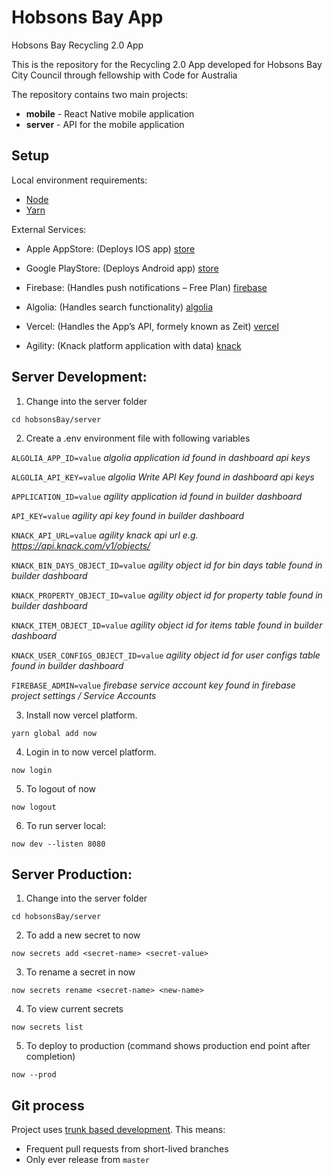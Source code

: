 # Hobsons Bay App
Hobsons Bay Recycling 2.0 App

This is the repository for the Recycling 2.0 App developed for Hobsons Bay City Council through fellowship with Code for Australia

The repository contains two main projects:

- **mobile** - React Native mobile application
- **server** - API for the mobile application


## Setup

Local environment requirements:

- [Node](https://nodejs.org/en/)
- [Yarn](https://yarnpkg.com/en/)

External Services:

- Apple AppStore: (Deploys IOS app)
[store](https://developer.apple.com)
 
- Google PlayStore: (Deploys Android app)
[store](https://play.google.com)
 
- Firebase: (Handles push notifications – Free Plan)
[firebase](https://firebase.google.com/)
 
- Algolia: (Handles search functionality)
[algolia](https://www.algolia.com/)
 
- Vercel: (Handles the App’s API, formely known as Zeit)
[vercel](https://vercel.com)

- Agility: (Knack platform application with data) 
[knack](https://www.knack.com/)


## Server Development:

1. Change into the server folder

`cd hobsonsBay/server`

2. Create a .env environment file with following variables

`ALGOLIA_APP_ID=value` 
*algolia application id found in dashboard api keys*

`ALGOLIA_API_KEY=value`
*algolia Write API Key found in dashboard api keys*

`APPLICATION_ID=value`
*agility application id found in builder dashboard*

`API_KEY=value`
*agility api key found in builder dashboard*

`KNACK_API_URL=value`
*agility knack api url e.g. https://api.knack.com/v1/objects/*

`KNACK_BIN_DAYS_OBJECT_ID=value`
*agility object id for bin days table found in builder dashboard*

`KNACK_PROPERTY_OBJECT_ID=value`
*agility object id for property table found in builder dashboard*

`KNACK_ITEM_OBJECT_ID=value`
*agility object id for items table found in builder dashboard*

`KNACK_USER_CONFIGS_OBJECT_ID=value`
*agility object id for user configs table found in builder dashboard*

`FIREBASE_ADMIN=value`
*firebase service account key found in firebase project settings / Service Accounts*

3. Install now vercel platform.

`yarn global add now`

4. Login in to now vercel platform.

`now login`

5. To logout of now

`now logout`

6. To run server local:

`now dev --listen 8080`


## Server Production:

1. Change into the server folder

`cd hobsonsBay/server`

2. To add a new secret to now

`now secrets add <secret-name> <secret-value>`

3. To rename a secret in now

`now secrets rename <secret-name> <new-name>` 

4. To view current secrets

`now secrets list`

5. To deploy to production (command shows production end point after completion)

`now --prod`


## Git process

Project uses [trunk based development](https://trunkbaseddevelopment.com/). This means:

- Frequent pull requests from short-lived branches
- Only ever release from `master`
